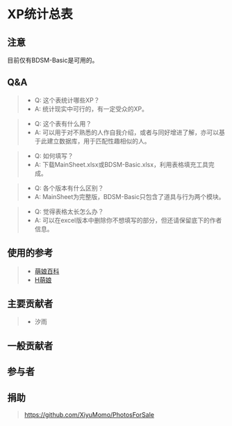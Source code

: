 # XP统计总表
## 注意
目前仅有BDSM-Basic是可用的。
## Q&A
> + Q: 这个表统计哪些XP？
> + A: 统计现实中可行的，有一定受众的XP。

> + Q: 这个表有什么用？
> + A: 可以用于对不熟悉的人作自我介绍，或者与同好增进了解，亦可以基于此建立数据库，用于匹配性趣相似的人。

> + Q: 如何填写？
> + A: 下载MainSheet.xlsx或BDSM-Basic.xlsx，利用表格填充工具完成。

> + Q: 各个版本有什么区别？
> + A: MainSheet为完整版，BDSM-Basic只包含了道具与行为两个模块。

> + Q: 觉得表格太长怎么办？
> + A: 可以在excel版本中删除你不想填写的部分，但还请保留底下的作者信息。
  
## 使用的参考
> + [萌娘百科](https://zh.moegirl.org.cn)
> + [H萌娘](https://www.hmoegirl.com)

## 主要贡献者
> + 汐雨

## 一般贡献者
>

## 参与者
>

## 捐助
> https://github.com/XiyuMomo/PhotosForSale